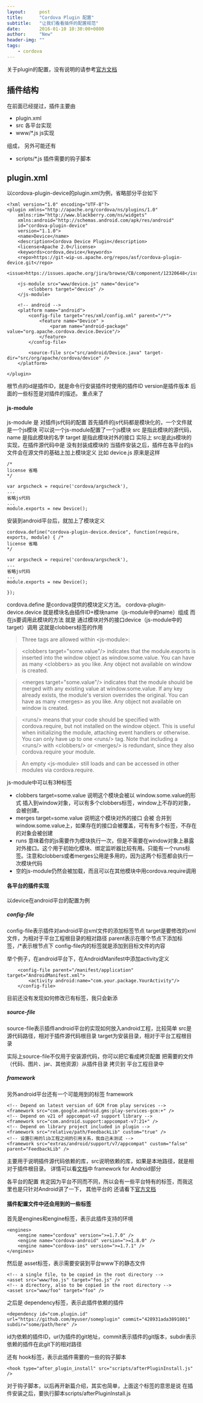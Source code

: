 ```yaml
---
layout:     post
title:      "Cordova Plugin 配置"
subtitle:   "让我们看看插件的配置规范"
date:       2016-01-10 10:30:00+0800
author:     "New"
header-img: ""
tags:
    - cordova
---
```


关于plugin的配置，没有说明的请参考[官方文档](http://cordova.apache.org/docs/en/latest/plugin_ref/spec.html)

## 插件结构
在前面已经提过，插件主要由

- plugin.xml
- src 各平台实现
- www/\*.js js实现

组成， 另外可能还有

- scripts/\*.js 插件需要的钩子脚本

## plugin.xml
以cordova-plugin-device的plugin.xml为例，省略部分平台如下

    <?xml version="1.0" encoding="UTF-8"?>
    <plugin xmlns="http://apache.org/cordova/ns/plugins/1.0"
        xmlns:rim="http://www.blackberry.com/ns/widgets"
        xmlns:android="http://schemas.android.com/apk/res/android"
        id="cordova-plugin-device"
        version="1.1.0">
        <name>Device</name>
        <description>Cordova Device Plugin</description>
        <license>Apache 2.0</license>
        <keywords>cordova,device</keywords>
        <repo>https://git-wip-us.apache.org/repos/asf/cordova-plugin-device.git</repo>
        <issue>https://issues.apache.org/jira/browse/CB/component/12320648</issue>

        <js-module src="www/device.js" name="device">
            <clobbers target="device" />
        </js-module>

        <!-- android -->
        <platform name="android">
            <config-file target="res/xml/config.xml" parent="/*">
                <feature name="Device" >
                    <param name="android-package" value="org.apache.cordova.device.Device"/>
                </feature>
            </config-file>

            <source-file src="src/android/Device.java" target-dir="src/org/apache/cordova/device" />
        </platform>

    </plugin>

根节点的id是插件ID，就是命令行安装插件时使用的插件ID
version是插件版本
后面的一些标签是对插件的描述。
重点来了

#### js-module
js-module 是 对插件js代码的配置
首先插件的js代码都是模块化的，一个文件就是一个js模块
可以说一个js-module配置了一个js模块
src 是指此模块的源代码，
name 是指此模块的名字
target 是指此模块对外的接口
实际上 src是此js模块的实现，在插件源代码中是 没有封装成模块的
当插件安装之后，插件在各平台的js文件会在源文件的基础上加上模块定义
比如 device.js 原来是这样

    /*
    license 省略
    */

    var argscheck = require('cordova/argscheck'),
    ...
    省略js代码
    ...
    module.exports = new Device();

安装到android平台后，就加上了模块定义

    cordova.define("cordova-plugin-device.device", function(require, exports, module) { /*
    license 省略
    */

    var argscheck = require('cordova/argscheck'),
    ...
    省略js代码
    ...
    module.exports = new Device();

    });

cordova.define 是cordova提供的模块定义方法。
cordova-plugin-device.device 就是模块名由插件ID+模块name（js-module中的name）组成
而在js要调用此模块的方法 就是 通过模块对外的接口device（js-module中的target）调用
这就是clobbers标签的作用

>    Three tags are allowed within \<js-module\>:

>    \<clobbers target="some.value"/\> indicates that the module.exports is inserted into the window object as window.some.value. You can have as many \<clobbers\> as you like. Any object not available on window is created.

>    \<merges target="some.value"/\> indicates that the module should be merged with any existing value at window.some.value. If any key already exists, the module's version overrides the original. You can have as many \<merges\> as you like. Any object not available on window is created.

>    \<runs/\> means that your code should be specified with cordova.require, but not installed on the window object. This is useful when initializing the module, attaching event handlers or otherwise. You can only have up to one \<runs/\> tag. Note that including a \<runs/\> with \<clobbers/\> or \<merges/\> is redundant, since they also cordova.require your module.

>    An empty \<js-module\> still loads and can be accessed in other modules via cordova.require.

js-module中可以有3种标签

- clobbers target=some.value 说明这个模块会被以 window.some.value的形式 插入到window对象，可以有多个clobbers标签，window上不存的对象，会被创建。
- merges target=some.value 说明这个模块对外的接口 会被 合并到 window.some.value上，如果存在的接口会被覆盖，可有有多个标签，不存在的对象会被创建
- runs 意味着你的js需要作为模块执行一次，但是不需要在window对象上暴露对外接口。这个用于初始化模块、绑定监听器比较有用。只能有一个runs标签。注意和clobbers或者merges公用是多用的，因为这两个标签都会执行一次模块代码
- 空的js-module仍然会被加载，而且可以在其他模块中用cordova.require调用


#### 各平台的插件实现
以device在android平台的配置为例

##### config-file
config-file表示插件对android平台xml文件的添加标签节点
target是要修改的xml文件，为相对于平台工程根目录的相对路径
parent表示在哪个节点下添加标签，/\*表示根节点下
config-file内的标签就是添加到目标文件的内容

举个例子，在android平台下，在AndroidManifest中添加activity定义

		<config-file parent="/manifest/application" target="AndroidManifest.xml">
			<activity android:name="com.your.package.YourActivity"/>
		</config-file>

目前还没有发现如何修改已有标签，我只会新添

##### source-file
source-file表示插件android平台的实现如何放入android工程，比较简单
src是源代码路径，相对于插件源代码根目录
target为安装目录，相对于平台工程根目录

实际上source-file不仅用于安装源代码，你可以把它看成拷贝配置
把需要的文件（代码、图片、jar、其他资源）从插件目录 拷贝到 平台工程目录中

##### framework
另外android平台还有一个可能用到的标签 framework

    <!-- Depend on latest version of GCM from play services -->
    <framework src="com.google.android.gms:play-services-gcm:+" />
    <!-- Depend on v21 of appcompat-v7 support library -->
    <framework src="com.android.support:appcompat-v7:21+" />
    <!-- Depend on library project included in plugin -->
    <framework src="relative/path/FeedbackLib" custom="true" />
    <!-- 设置引用的lib工程之间的引用关系，我自己未测试 -->
    <framework src="extras/android/support/v7/appcompat" custom="false" parent="FeedbackLib" />

主要用于说明插件源代码依赖的库，src说明依赖的库，如果是本地路径，就是相对于插件根目录。
详情可以看[文档](http://cordova.apache.org/docs/en/latest/plugin_ref/spec.html)中 framework for Android部分

各平台的配置 肯定因为平台不同而不同，所以会有一些平台特有的标签，而我这里也是只针对Android讲了一下，
其他平台的 还请看下[官方文档](http://cordova.apache.org/docs/en/latest/plugin_ref/spec.html)

#### 插件配置文件中还会用到的一些标签

首先是engines和engine标签，表示此插件支持的环境

    <engines>
        <engine name="cordova" version=">=1.7.0" />
        <engine name="cordova-android" version=">=1.8.0" />
        <engine name="cordova-ios" version=">=1.7.1" />
    </engines>

然后是 asset标签，表示需要安装到平台www下的静态文件

    <!-- a single file, to be copied in the root directory -->
    <asset src="www/foo.js" target="foo.js" />
    <!-- a directory, also to be copied in the root directory -->
    <asset src="www/foo" target="foo" />

之后是 dependency标签，表示此插件依赖的插件

    <dependency id="com.plugin.id" url="https://github.com/myuser/someplugin" commit="428931ada3891801" subdir="some/path/here" />

id为依赖的插件ID，url为插件的git地址，commit表示插件的git版本，subdir表示依赖的插件在此git下的相对路径

还有 hook标签，表示此插件需要的一些的钩子脚本

    <hook type="after_plugin_install" src="scripts/afterPluginInstall.js" />

对于钩子脚本，以后再开新篇介绍，其实也简单，上面这个标签的意思是说 在插件安装之后，要执行脚本scripts/afterPluginInstall.js
